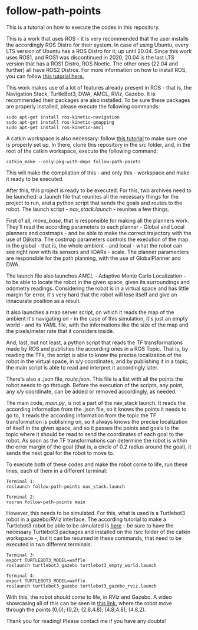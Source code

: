 # follow-path-points

This is a tutorial on how to execute the codes in this repository.

This is a work that uses ROS - it is very recommended that the user installs the accordingly ROS Distro for their system. In case of using Ubuntu, every LTS version of Ubuntu has a ROS Distro for it, up until 20.04. Since this work uses ROS1, and ROS1 was discontinued in 2020, 20.04 is the last LTS version that has a ROS1 Distro, ROS Noetic. The other ones (22.04 and further) all have ROS2 Distros. For more information on how to install ROS, you can follow <a href="http://wiki.ros.org/ROS/Installation">this tutorial here.</a>

This work makes use of a lot of features already present in ROS - that is, the Navigation Stack, TurtleBot3, DWA, AMCL, RViz, Gazebo. It is recommended their packages are also installed. To be sure these packages are properly installed, please execute the following commands:

```
sudo apt-get install ros-kinetic-navigation
sudo apt-get install ros-kinetic-gmapping
sudo apt-get install ros-kinetic-amcl
```

A catkin workspace is also necessary: follow <a href="http://wiki.ros.org/catkin/Tutorials/create_a_workspace">this tutorial</a> to make sure one is properly set up. In there, clone this repository in the src folder, and, in the root of the catkin workspace, execute the following command:

```
catkin_make --only-pkg-with-deps follow-path-points
```

This will make the compilation of this - and only this - workspace and make it ready to be executed.

After this, this project is ready to be executed. For this, two archives need to be launched: a .launch file that reunites all the necessary things for the project to run, and a python script that sends the goals and routes to the robot. The launch script - <i>nav_stack.launch</i> - reunites a few things. 

First of all, <i>move_base</i>, that is responsible for making all the planners work. They'll read the according parameters to each planner - Global and Local planners and costmaps - and be able to make the correct trajectory with the use of Djikstra. The costmap parameters controls the execution of the map in the global - that is, the whole ambient - and local - what the robot can see right now with its sensors and liDARs - scale. The planner paramenters are responsible for the path planning, with the use of GlobalPlanner and DWA.

The launch file also launches <i>AMCL</i> - Adaptive Monte Carlo Localization - to be able to locate the robot in the given space, given its surroundings and odometry readings. Considering the robot is in a virtual space and has little margin for error, it's very hard that the robot will lose itself and give an innacurate position as a result.

It also launches a map server script, on which it reads the map of the ambient it's navigating on - in the case of this simulation, it's just an empty world - and its YAML file, with the informations like the size of the map and the pixels/meter rate that it considers inside.

And, last, but not least, a python script that reads the <i>TF</i> transformations made by ROS and publishes the according ones in a ROS Topic. That is, by reading the TFs, the script is able to know the precise localization of the robot in the virtual space, in x/y coordinates, and by publishing it in a topic, the main script is able to read and interpret it accordingly later.

There's also a .json file, <i>route.json</i>. This file is a list with all the points the robot needs to go through. Before the execution of the scripts, any point, any x/y coordinate, can be added or removed accordingly, as needed.

The main code, <i>main.py</i>, is not a part of the nav_stack launch. It reads the according information from the .json file, so it knows the points it needs to go to, it reads the according information from the topic the TF transformation is publishing on, so it always knows the precise localization of itself in the given space, and so it passes the points and goals to the topic where it should be read to send the coordinates of each goal to the robot. As soon as the TF transformations can determine the robot is within the error margin of the goal (that is, a circle of 0.2 radius around the goal), it sends the next goal for the robot to move to.

To execute both of these codes and make the robot come to life, run these lines, each of them in a different terminal:

```
Terminal 1:
roslaunch follow-path-points nav_stack.launch
```

```
Terminal 2:
rosrun follow-path-points main
```

However, this needs to be simulated. For this, what is used is a Turtlebot3 robot in a gazebo/RViz interface. The according tutorial to make a Turtlebot3 robot be able to be simulated is <a href="https://emanual.robotis.com/docs/en/platform/turtlebot3/simulation/">here</a> - be sure to have the necessary Turtlebot3 packages and installed on the /src folder of the catkin workspace -, but it can be resumed in these commands, that need to be executed in two different terminals:

```
Terminal 3:
export TURTLEBOT3_MODEL=waffle
roslaunch turtlebot3_gazebo turtlebot3_empty_world.launch
```

```
Terminal 4:
export TURTLEBOT3_MODEL=waffle
roslaunch turtlebot3_gazebo turtlebot3_gazebo_rviz.launch
```

With this, the robot should come to life, in RViz and Gazebo. A video showcasing all of this can be seen in <a href="https://www.youtube.com/watch?v=DPeQbkY3bgY&ab_channel=felizpefabricio">this link,</a> where the robot move through the points (0,0); (0,2); (2.8,4.8); (4.8;4.8), (4.8,2).

Thank you for reading! Please contact me if you have any doubts!
